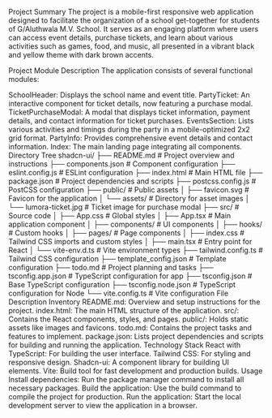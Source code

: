 Project Summary
The project is a mobile-first responsive web application designed to facilitate the organization of a school get-together for students of G/Aluthwala M.V. School. It serves as an engaging platform where users can access event details, purchase tickets, and learn about various activities such as games, food, and music, all presented in a vibrant black and yellow theme with dark brown accents.

Project Module Description
The application consists of several functional modules:

SchoolHeader: Displays the school name and event title.
PartyTicket: An interactive component for ticket details, now featuring a purchase modal.
TicketPurchaseModal: A modal that displays ticket information, payment details, and contact information for ticket purchases.
EventsSection: Lists various activities and timings during the party in a mobile-optimized 2x2 grid format.
PartyInfo: Provides comprehensive event details and contact information.
Index: The main landing page integrating all components.
Directory Tree
shadcn-ui/
├── README.md                  # Project overview and instructions
├── components.json            # Component configuration
├── eslint.config.js           # ESLint configuration
├── index.html                 # Main HTML file
├── package.json               # Project dependencies and scripts
├── postcss.config.js          # PostCSS configuration
├── public/                    # Public assets
│   ├── favicon.svg            # Favicon for the application
│   └── assets/                # Directory for asset images
│       └── lumora-ticket.jpg  # Ticket image for purchase modal
├── src/                       # Source code
│   ├── App.css                # Global styles
│   ├── App.tsx                # Main application component
│   ├── components/            # UI components
│   ├── hooks/                 # Custom hooks
│   ├── pages/                 # Page components
│   ├── index.css              # Tailwind CSS imports and custom styles
│   ├── main.tsx               # Entry point for React
│   └── vite-env.d.ts          # Vite environment types
├── tailwind.config.ts         # Tailwind CSS configuration
├── template_config.json       # Template configuration
├── todo.md                    # Project planning and tasks
├── tsconfig.app.json          # TypeScript configuration for app
├── tsconfig.json              # Base TypeScript configuration
├── tsconfig.node.json         # TypeScript configuration for Node
└── vite.config.ts             # Vite configuration
File Description Inventory
README.md: Overview and setup instructions for the project.
index.html: The main HTML structure of the application.
src/: Contains the React components, styles, and pages.
public/: Holds static assets like images and favicons.
todo.md: Contains the project tasks and features to implement.
package.json: Lists project dependencies and scripts for building and running the application.
Technology Stack
React with TypeScript: For building the user interface.
Tailwind CSS: For styling and responsive design.
Shadcn-ui: A component library for building UI elements.
Vite: Build tool for fast development and production builds.
Usage
Install dependencies: Run the package manager command to install all necessary packages.
Build the application: Use the build command to compile the project for production.
Run the application: Start the local development server to view the application in a browser.
